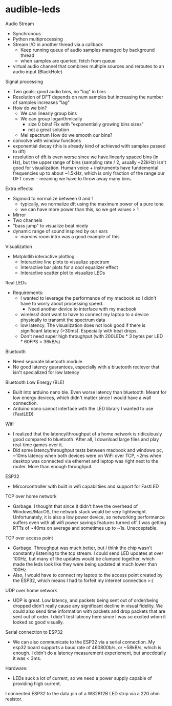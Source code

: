 # audible-leds

Audio Stream
- Synchronous
- Python multiprocessing
- Stream I/O in another thread via a callback
    - Keep running queue of audio samples managed by background thread
    - when samples are queried, fetch from queue
- virtual audio channel that combines multiple sources and reroutes to an audio input (BlackHole)

Signal processing
- Two goals: good audio bins, no "lag" in bins
- Resolution of DFT depends on num samples but increasing the number of samples increases "lag"
- How do we bin?
    - We can linearly group bins
    - We can group logarithmically
        - size 0 bins! Fix with "exponentially growing bins sizes"
        - not a great solution
    - Mel spectrum
How do we smooth our bins?
- convolve with window functions
- exponential decay (this is already kind of achieved with samples passed to dft)
- resolution of dft is even worse since we have linearly spaced bins (in Hz), but the upper range of bins (sampling rate / 2, usually ~22kHz) isn't good for visualization. Human voice + instruments have fundemental frequencies up to about ~1.5kHz, which is only fraction of the range our DFT cover - meaning we have to throw away many bins.

Extra effects:
- Sigmoid to normalize between 0 and 1
    - typically, we normalize dft using the maximum power of a pure tone
    - we can have more power than this, so we get values > 1
- Mirror
- Two channels
- "bass jump" to visualize beat nicely
- dynamic range of sound inspired by our ears
    - marvins room intro was a good example of this

Visualization
- Matplotlib interactive plotting
    - Interactive line plots to visualize spectrum
    - Interactive bar plots for a cool equalizer effect
    - Interactive scatter plot to visualize LEDs

Real LEDs
- Requirements:
    - I wanted to leverage the performance of my macbook so I didn't have to worry about processing speed.
        - Need another device to interface with my macbook
    - wireless! dont want to have to connect my laptop to a device physically to transmit the spectrum data
    - low latency. The visualization does not look good if there is significant latency (>30ms). Especially with beat drops.
    - Don't need super high throughput (with 200LEDs * 3 bytes per LED * 60FPS = 36kB/s)

Bluetooth
- Need separate bluetooth module
- No good latency guarantees, especially with a bluetooth reciever that isn't specialized for low latency

Bluetooth Low Energy (BLE)
- Built into arduino nano ble. Even worse latency than bluetooth. Meant for low energy devices, which didn't matter since I would have a wall connection.
- Arduino nano cannot interface with the LED library I wanted to use (FastLED)

Wifi
- I realized that the latency/throughput of a home network is ridiculously good compared to bluetooth. After all, I download large files and play real-time games over it.
- Did some latency/throughput tests between macbook and windows pc, ~10ms latency when both devices were on WiFi over TCP, ~2ms when desktop was connected via ethernet and laptop was right next to the router. More than enough throughput.

ESP32
- Mircorcontroller with built in wifi capabiltiies and support for FastLED

TCP over home network
- Garbage. I thought that since it didn't have the overhead of Windows/MacOS, the network stack would be very lightweight. Unfortunately, it is also a low power device, so networking performance suffers even with all wifi power savings features turned off. I was getting RTTs of ~40ms on average and sometimes up to ~1s. Unacceptable.

TCP over access point
- Garbage. Throughput was much better, but I think the chip wasn't constantly listening to the tcp stream. I could send LED updates at over 100Hz, but many of the updates would be clumped together, which made the leds look like they were being updated at much lower than 100Hz.
- Also, I would have to connect my laptop to the access point created by the ESP32, which means I had to forfeit my internet connection >:( 

UDP over home network
- UDP is great. Low latency, and packets being sent out of order/being dropped didn't really cause any significant decline in visual fidelity. We could also send time information with packets and drop packets that are sent out of order. I didn't test latecny here since I was so excited when it looked so good visually.

Serial connection to ESP32
- We can also communicate to the ESP32 via a serial connection. My esp32 board supports a baud rate of 460800b/s, or ~58kB/s, which is enough. I didn't do a latency measurement experiement, but anecdotally it was < 3ms.

Hardware:
- LEDs suck a lot of current, so we need a power supply capable of providing high current.

I connected ESP32 to the data pin of a WS2812B LED strip via a 220 ohm resistor.
